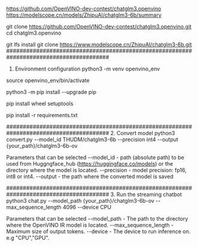 https://github.com/OpenVINO-dev-contest/chatglm3.openvino
https://modelscope.cn/models/ZhipuAI/chatglm3-6b/summary

git clone https://github.com/OpenVINO-dev-contest/chatglm3.openvino.git
cd chatglm3.openvino

git lfs install
git clone https://www.modelscope.cn/ZhipuAI/chatglm3-6b.git
#######################################################################################

1. Environment configuration
python3 -m venv openvino_env

source openvino_env/bin/activate

python3 -m pip install --upgrade pip

pip install wheel setuptools

pip install -r requirements.txt

#######################################################################################
2. Convert model
python3 convert.py --model_id THUDM/chatglm3-6b --precision int4 --output {your_path}/chatglm3-6b-ov

Parameters that can be selected
--model_id - path (absolute path) to be used from Huggngface_hub (https://huggingface.co/models) or the directory where the model is located.
--precision - model precision: fp16, int8 or int4.
--output - the path where the converted model is saved

#######################################################################################
3. Run the streaming chatbot
python3 chat.py --model_path {your_path}/chatglm3-6b-ov --max_sequence_length 4096 --device CPU

Parameters that can be selected
--model_path - The path to the directory where the OpenVINO IR model is located.
--max_sequence_length - Maximum size of output tokens.
--device - The device to run inference on. e.g "CPU","GPU".
